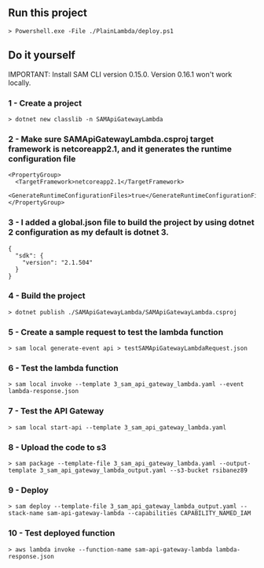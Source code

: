 ## Run this project
```
> Powershell.exe -File ./PlainLambda/deploy.ps1
```

## Do it yourself
IMPORTANT: Install SAM CLI version 0.15.0. 
Version 0.16.1 won't work locally.

### 1 - Create a project
```
> dotnet new classlib -n SAMApiGatewayLambda
```

### 2 - Make sure SAMApiGatewayLambda.csproj target framework is netcoreapp2.1, and it generates the runtime configuration file
```
<PropertyGroup>
  <TargetFramework>netcoreapp2.1</TargetFramework>
  <GenerateRuntimeConfigurationFiles>true</GenerateRuntimeConfigurationFiles>
</PropertyGroup>
```

### 3 - I added a global.json file to build the project by using dotnet 2 configuration as my default is dotnet 3.
```
{
  "sdk": {
    "version": "2.1.504"
  }
}
```

### 4 - Build the project
```
> dotnet publish ./SAMApiGatewayLambda/SAMApiGatewayLambda.csproj
```

### 5 - Create a sample request to test the lambda function
```
> sam local generate-event api > testSAMApiGatewayLambdaRequest.json
```

### 6 - Test the lambda function
```
> sam local invoke --template 3_sam_api_gateway_lambda.yaml --event lambda-response.json
```

### 7 - Test the API Gateway
```
> sam local start-api --template 3_sam_api_gateway_lambda.yaml
```

### 8 - Upload the code to s3
```
> sam package --template-file 3_sam_api_gateway_lambda.yaml --output-template 3_sam_api_gateway_lambda_output.yaml --s3-bucket rsibanez89
```

### 9 - Deploy
```
> sam deploy --template-file 3_sam_api_gateway_lambda_output.yaml --stack-name sam-api-gateway-lambda --capabilities CAPABILITY_NAMED_IAM
```

### 10 - Test deployed function
```
> aws lambda invoke --function-name sam-api-gateway-lambda lambda-response.json
```